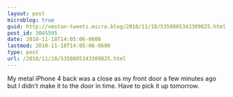 ```yaml
---
layout: post
microblog: true
guid: http://vmstan-tweets.micro.blog/2010/11/18/5350805343309825.html
post_id: 3045595
date: 2010-11-18T14:05:06-0600
lastmod: 2010-11-18T14:05:06-0600
type: post
url: /2010/11/18/5350805343309825.html
---
```

My metal iPhone 4 back was a close as my front door a few minutes ago but I didn't make it to the door in time. Have to pick it up tomorrow.
